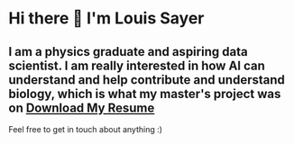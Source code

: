 # Hi there 👋 I'm Louis Sayer
## I am a physics graduate and aspiring data scientist. I am really interested in how AI can understand and help contribute and understand biology, which is what my master's project was on <a href="/files/betelgeuse_own.pdf" download target="_blank">Download My Resume</a>

Feel free to get in touch about anything :)
